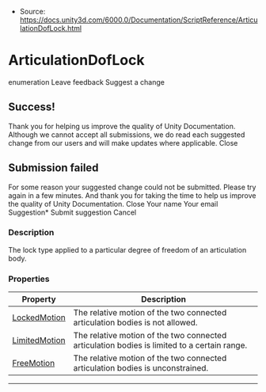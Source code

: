 * Source: https://docs.unity3d.com/6000.0/Documentation/ScriptReference/ArticulationDofLock.html

# ArticulationDofLock
enumeration
Leave feedback
Suggest a change
## Success!
Thank you for helping us improve the quality of Unity Documentation. Although we cannot accept all submissions, we do read each suggested change from our users and will make updates where applicable.
Close
## Submission failed
For some reason your suggested change could not be submitted. Please <a>try again</a> in a few minutes. And thank you for taking the time to help us improve the quality of Unity Documentation.
Close
Your name Your email Suggestion* Submit suggestion
Cancel
### Description
The lock type applied to a particular degree of freedom of an articulation body.
### Properties
Property | Description  
---|---  
[LockedMotion](https://docs.unity3d.com/6000.0/Documentation/ScriptReference/ArticulationDofLock.LockedMotion.html) | The relative motion of the two connected articulation bodies is not allowed.  
[LimitedMotion](https://docs.unity3d.com/6000.0/Documentation/ScriptReference/ArticulationDofLock.LimitedMotion.html) | The relative motion of the two connected articulation bodies is limited to a certain range.  
[FreeMotion](https://docs.unity3d.com/6000.0/Documentation/ScriptReference/ArticulationDofLock.FreeMotion.html) | The relative motion of the two connected articulation bodies is unconstrained.  
* * *

